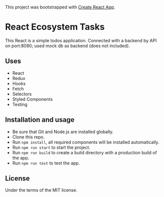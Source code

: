 This project was bootstrapped with [Create React App](https://github.com/facebook/create-react-app).

# React Ecosystem Tasks

This React is a simple todos application. Connected with a backend by API on port:8080; used mock db as backend (does not included).

## Uses

- React
- Redux
- Hooks
- Fetch
- Selectors
- Styled Components
- Testing

## Installation and usage

- Be sure that Git and Node.js are installed globally.
- Clone this repo.
- Run `npm install`, all required components will be installed automatically.
- Run `npm run start` to start the project.
- Run `npm run build` to create a build directory with a production build of the app.
- Run `npm run test` to test the app.

## License

Under the terms of the MIT license.
